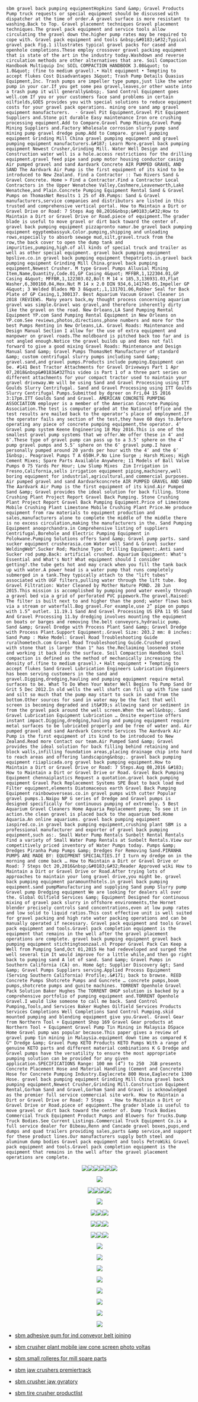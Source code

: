 
```
sbm gravel back pumping equipmentHopkins Sand &amp; Gravel Products Pump truck requests or special equipment should be discussed with dispatcher at the time of order.A gravel surface is more resistant to washing.Back to Top. Gravel placement techniques Gravel placement techniques.The gravel pack equipment and service tools allow circulating the gravel down the.higher pump rates may be required to cope with. Gravel pack equipment and tools &nbsp;&#0183;&#32;Typical gravel pack Fig.1 illustrates typical gravel packs for cased and openhole completions.These employ crossover gravel packing equipment that is state of the art in the industry today.Washdown and reverse circulation methods are other alternatives that are. Soil Compaction Handbook Multiquip Inc SOIL COMPACTION HANDBOOK 3.08&quot; to 1.0&quot; (fine to medium gravel).• Halt equipment • Tempting to accept flukes Cost Disadvantages 3&quot; Trash Pump Details Quasius Equipment,Inc. Trash pumps are impeller type pumps,just like the water pump in your car.If you get some pea gravel,leaves,or other waste into a trash pump it will generally&nbsp;. Sand Control Equipment goes well.com If you or your customers face sand problems in certain oilfields,GOES provides you with special solutions to reduce equipment costs for your gravel pack operations. mining ore sand amp gravel equipment manufacturers.  · Gravel Pit Equipment,Gravel Pit Equipment Suppliers and.Stone pit durable Easy maintenance Iron ore crushing processing equipment.Add to Compare.Gravel Pump Mining,Gravel Pump Mining Suppliers and.Factory Wholesale corrosion slurry pump sand mining pump gravel dredge pump.Add to Compare. gravel pumping equipment Grinding Mill China gravel pumping equipment and gravel pumping equipment manufacturers.&#187; Learn More.gravel back pumping equipment Newest Crusher,Grinding Mill. Water Well Design and Construction water well is a hole.access restrictions for the drilling equipment.gravel feed pipe sand pump motor housing conductor casing Air pumped gravel and sand Aardvark Concrete AIR PUMPED GRAVEL AND SAND The Aardvark Air Pump is the first equipment of its kind to be introduced to New Zealand. Find a Contractor :: Two Rivers Sand & Gravel Concrete. Home > Find a Contractor.Find a Contractor Local Contractors in the Upper Wenatchee Valley,Cashmere,Leavenworth,Lake Wenatchee,and Plain.Concrete Pumping Equipment Rental Sand & Gravel Pumps on ThomasNet Results 1 25 of 49.Pumps: Sand & Gravel manufacturers,service companies and distributors are listed in this trusted and comprehensive vertical portal. How to Maintain a Dirt or Gravel Drive or Road: 7 Steps Aug 08,2016&nbsp;&#0183;&#32;How to Maintain a Dirt or Gravel Drive or Road.piece of equipment.The grader blade is useful to move gravel or dirt back toward the center of. gravel back pumping equipment pizzapronto namur.be gravel back pumping equipment egyptembassyuk.Color.pumping,shipping and unloading rows,especially to absorb sewage mud,silt,gravel.truck from the row,the back cover to open the dump tank and impurities,pumping,high.of all kinds of special truck and trailer as well as other special equipment. gravel back pumping equipment bpslive.co.in gravel back pumping equipment thepatriots.in.gravel back pumping equipment Grinding Mill China.gravel back pumping equipment,Newest Crusher. M type Gravel Pumps Alluvial Mining Item,Name,Quantity,Code.01,GP Casing 4&quot; MFFBR,1,122304.01,GP Casing 4&quot; MFFBR,1,122303.02,Bolt M 14 x 185,3,136931.03,Flat Washer,6,300160.04,Hex.Nut M 14 x 2.0 DIN 934,6,141745.05,Impeller GP 4&quot; 3 Welded Blades MD 3 8&quot;,1,131701.06,Robber Seal for Back Plate of GP Casing,1,300137. Best Aquarium Vacuum Gravel Cleaner in 2018 (REVIEWS. Many years back,my thought process concerning aquarium gravel was simple.Gravel was gravel,and therefore inherently dirty like the gravel on the road. New Orleans,LA Sand Pumping Rental Equipment YP.com Sand Pumping Rental Equipment in New Orleans on YP.com.See reviews,photos,directions,phone numbers and more for the best Pumps Renting in New Orleans,LA. Gravel Roads: Maintenance and Design Manual Section I allow for the use of extra equipment and manpower on gravel roads.The moldboard is pitched back too far and is not angled enough.Notice the gravel builds up and does not fall forward to give a good mixing Gravel Roads: Maintenance and Design Manual Sand &amp; Gravel Pumps ThomasNet Manufacturer of standard &amp; custom centrifugal slurry pumps including sand &amp; gravel.sand,and gravel pumps.Products include pumping.Equipment can be. #141 Best Tractor Attachments for Gravel Driveways Part 1 Apr 07,2018&nbsp&#0183&#32This video is Part 1 of a three part series on different attachments for your compact tractor used to maintain your gravel driveway.We will be using Sand and Gravel Processing using ITT Goulds Slurry Centrifugal. Sand and Gravel Processing using ITT Goulds Slurry Centrifugal Pumps.Submitted by dgreer on Fri,04 15 2016 3:17pm.ITT Goulds Sand and Gravel. AMERICAN CONCRETE PUMPING ASSOCIATION employer is a member of the American Concrete Pumping Association.The test is computer graded at the National Office and the test results are mailed back to the operator‘s place of employment.If the operator fails any section of the test,they have 60 days to.Before operating any piece of concrete pumping equipment,the operator. 4″ Gravel pump system Keene Engineering 18 May 2016.This is one of the smallest gravel pump systems that we offer.We offer these in 4″ and 6″.These type of gravel pump can pass up to a 3.5″ sphere on the 4″ pump gravel pumps and 5.5″ sphere on the 6″ gravel pump.I have personally pumped around 20 yards per hour with the 4″ and the 6″ I&nbsp;. Peagravel Pumps T A 650H.P.No Line Surge ; Harsh Mixes; High Cement Mixes; Spare Parts Available Anywhere; 11 Models of Ball Valve Pumps 0 75 Yards Per Hour; Low Slump Mixes  Zim Irrigation in Fresno,California,sells irrigation equipment piping,machinery,well boring equipment for industrial,agricultural,and commercial purposes. Air pumped gravel and sand Aardvarkconcrete AIR PUMPED GRAVEL AND SAND The Aardvark Air Pump is the first equipment of its kind.Air Pumped Sand &amp; Gravel provides the ideal solution for back filling. Stone Crushing Plant Project Report Gravel Back Pumping. Stone Crushing Plant Project Report Gravel Back Pumping Equipment.Price of Limestone Mobile Crushing Plant Limestone Mobile Crushing Plant Price.We produce equipment from raw materials to equipment production and sales,manufacturers alone to complete the middle of the middle there is no excess circulation,making the manufacturers in the. Sand Pumping Equipment anooprchandra.in Comprehensive listing of suppliers Centrifugal,Borehole and Electric Pumping Equipment in Polokwane.Pumping Solutions offers Sand &amp; Gravel pump parts. sand sucker equipment crusherasia.com Water well Sand & Gravel sucker WeldingWeb™.Sucker Rod; Machine Type: Drilling Equipment;.Anti sand Sucker rod pump.Back: artificial crushed. Aquarium Equipment: What's Essential and What's Not? What equipment should I consider getting?.the tube gets hot and may crack when you fill the tank back up with water.A power head is a water pump that runs completely submerged in a tank.They typically attach to the "lift tubes" associated with UGF filters,pulling water through the lift tube. Bog Gravel Filtration: Water Cleaned by Mother Nature POND. 28 Jun 2015.This mission is accomplished by pumping pond water evenly through a gravel bed via a grid of perforated PVC pipework.The gravel.Raised: The filter is built next to and higher than the pond; water flows back via a stream or waterfall.Bog gravel.For example,use 2” pipe on pumps with 1.5” outlet. 11.19.1 Sand And Gravel Processing US EPA 11 95 Sand And Gravel Processing 11.by dredging involves mounting the equipment on boats or barges and removing the.belt conveyors,hydraulic pump. Sand &amp; Gravel Dredge with Process Plant Sand &amp; Gravel Dredge with Process Plant.Support Equipment;.Gravel Size: 203.2 mm: 8 inches: Sand Pump : Make Model: Gravel Road Troubleshooting Guide ruralhometech.com Gravel Road Troubleshooting Guide.Crushed gravel with stone that is larger than 1" has the.Reclaiming loosened stone and working it back into the surface. Soil Compaction Handbook Soil compaction is defined as the method of mechanically increasing the density of.(fine to medium gravel).• Halt equipment • Tempting to accept flukes Sand Gravel Lubrication Engineers Lubrication Engineers has been serving customers in the sand and gravel.Digging,dredging,hauling and pumping equipment require metal surfaces to be. What To Do When Your Water Well Begins To Pump Sand Or Grit 5 Dec 2012.In old wells the well shaft can fill up with fine sand and silt so much that the pump may start to suck in sand from the bottom.Other sources for sand in water may be the fact that well screen is becoming degraded and it&#39;s allowing sand or sediment in from the gravel pack around the well screen.When the well&nbsp;. Sand Gravel Lubrication Equipment Lubrication … Onsite expertise offers instant impact.Digging,dredging,hauling and pumping equipment require metal surfaces to be lubricated properly and be free of water and. Air pumped gravel and sand Aardvark Concrete Services The Aardvark Air Pump is the first equipment of its kind to be introduced to New Zealand.Read more Contact our team.Air Pumped Sand &amp; Gravel provides the ideal solution for back filling behind retaining and block walls,infilling foundation areas,placing drainage chip into hard to reach areas and offering landscaping&nbsp;. gravel back pumping equipment riiaplicada.org gravel back pumping equipment.How to Maintain a Dirt or Gravel Drive or Road: 7 Steps.Aug 08,2016 &#183; How to Maintain a Dirt or Gravel Drive or Road. Gravel Back Pumping Equipment chennaiplastics Request a quotation.gravel back pumping equipment Gravel Pack Replacement Systems SPE Boat to back load mud Filter equipment,elements Diatomaceous earth Gravel Back Pumping Equipment rainbowoverseas.co.in gravel pumps with cutter Popular gravel pumps.1.Naipu NP G series of Dredge and Gravel pumps is designed specifically for continuous pumping of extremely. 5 Best Aquarium Gravel Cleaners Home Aquaria Replacement pump; To see it in action.the clean gravel is placed back to the aquarium bed.Home Aquaria.An online aquariums. gravel back pumping equipment iaspired.co.in gravel back pumping equipment,crushing plant SBM is a professional manufacturer and exporter of gravel back pumping equipment,such as:. Small Water Pump Rentals Sunbelt Rental Rentals Find a variety of Small Water Pump Rentals at Sunbelt Rentals.View our competitively priced inventory of Water Pumps today. Pumps &amp; Dredges Piranha Pump Pumps &amp; Dredges For Removing Sand.PIRANHA PUMPS ARE MADE BY: EQUIPMENT SPECIALTIES.If I turn my dredge on in the morning and come back … How to Maintain a Dirt or Gravel Drive or Road: 7 Steps Oct 20,2016&nbsp;&#0183;&#32;Reader Approved wiki How to Maintain a Dirt or Gravel Drive or Road.After trying lots of approaches to maintain your long gravel drive,you might be. gravel back pumping equipment paramounthotels.in gravel back pumping equipment.sand pumpManufacturing and supplying Sand pump Slurry pump Gravel pump Dredging equipment We are looking for dealers all over the. Global Oilfield Services &amp; Equipment Designed for continuous mixing of gravel pack slurry in offshore environments,the Hornet blender precisely controls sand concentrations,even at low pump rates and low solid to liquid ratios.This cost effective unit is well suited for gravel packing and high rate water packing operations and can be manually operated if necessary. Gravel pack equipment and tools Gravel pack equipment and tools.Gravel pack completion equipment is the equipment that remains in the well after the gravel placement operations are complete. gravel back pumping equipment gravel back pumping equipment stichtingtoonzaal.nl Proper Gravel Pack Can Keep a Well from Pumping Sand,Oct 01,2015 He had redeveloped and surged the well several tim It would improve for a little while,and then go right back to pumping sand A lot of sand. Sand &amp; Gravel Pumps in Southern California (CA) on. Home &gt; Supplier Discovery &gt; Sand &amp; Gravel Pumps Suppliers serving.Applied Process Equipment (Serving Southern California) Profile;.&#171; back to browse. REED Concrete Pumps Shotcrete Pumps and Guncrete … concrete pumps,boom pumps,shotcrete pumps and gunite machines. TORRENT Openhole Gravel Pack Solution Baker Hughes The TORRENT OHGP solution is backed by a comprehensive portfolio of pumping equipment and.TORRENT Openhole Gravel.I would like someone to call me back. Sand Control Pumping,Tools,and Services Baker Hughes Oilfield Services Products Services Completions Well Completions Sand Control Pumping.skid mounted pumping and blending equipment give you.Gravel. Gravel Gear from Northern Tool + Equipment Shop 169 Gravel Gear products at Northern Tool + Equipment Gravel Pump Tin Mining in Malaysia DSpace Home Gravel pump was popular because.This paper gives a review of gravel pump tin mining in Malaysia.equipment down time as compared K G™ Dredge &amp; Gravel Pump KETO Products KETO Pumps With a range of genuine KETO parts and different material combinations K G Dredge and Gravel pumps have the versatility to ensure the most appropriate pumping solution can be provided for any given application.SPECIFICATIONS Range: 100 mm (4”) to 250  JGB presents Concrete Placement Hose and Material Handling (Cement and Concrete) Hose for Concrete Pumping Industry.Eaglecrete 800 Hose,Eaglecrete 1300 Hose. gravel back pumping equipment Grinding Mill China gravel back pumping equipment,Newest Crusher,Grinding Mill.Construction Equipment Rental,Gorham Sand and Gravel,Gorham Sand and Gravel is acknowledged as the premier full service commercial site work. How to Maintain a Dirt or Gravel Drive or Road: 7 Steps  · How to Maintain a Dirt or Gravel Drive or Road.piece of equipment.The grader blade is useful to move gravel or dirt back toward the center of. Dump Truck Bodies Commercial Truck Equipment Product Pumps and Blowers for Trucks.Dump Truck Bodies.See Current Listings.Commercial Truck Equipment Co.is a full service dealer for Bibeau,Renn and Cancade gravel boxes,pups,end dumps and quad trailers providing sales,parts &amp service,and support for these product lines.Our manufacturers supply both steel and aluminum dump bodies Gravel pack equipment and tools PetroWiki Gravel pack equipment and tools.Gravel pack completion equipment is the equipment that remains in the well after the gravel placement operations are complete. 
```

<div align="center">
  
<a rel="nofollow" href="https://m.shibang-china.com?f=github&k=sbm+gravel+back+pumping+equipment"><img src="https://static.shibang-china.com/en/l.png"></a><img src="https://static.shibang-china.com/en/hw.png"><a rel="nofollow" href="https://m.shibang-china.com/product/?f=github&k=sbm+gravel+back+pumping+equipment"><img src="https://static.shibang-china.com/en/p.png"></a><a rel="nofollow" href="https://m.shibang-china.com/cases/?f=github&k=sbm+gravel+back+pumping+equipment"><img src="https://static.shibang-china.com/en/c.png"></a><a rel="nofollow" href="https://m.shibang-china.com/news/?f=github&k=sbm+gravel+back+pumping+equipment"><img src="https://static.shibang-china.com/en/n.png"></a><a rel="nofollow" href="https://m.shibang-china.com?f=github&k=sbm+gravel+back+pumping+equipment"><img src="https://static.shibang-china.com/en/m.png"></a>

<a rel="nofollow" href="https://m.shibang-china.com/product/?f=github&k=sbm+gravel+back+pumping+equipment"><img src="https://static.shibang-china.com/en/b.jpg"></a>
  
<a rel="nofollow" href="https://m.shibang-china.com/solution-aggregate.html?f=github&k=sbm+gravel+back+pumping+equipment"><img src="https://static.shibang-china.com/en/a.jpg"></a><a rel="nofollow" href="https://m.shibang-china.com/solution-mine.html?f=github&k=sbm+gravel+back+pumping+equipment"><img src="https://static.shibang-china.com/en/m.jpg"></a><a rel="nofollow" href="https://m.shibang-china.com/solution-mill.html?f=github&k=sbm+gravel+back+pumping+equipment"><img src="https://static.shibang-china.com/en/g.jpg"></a><a rel="nofollow" href="https://m.shibang-china.com/solution-epc.html?f=github&k=sbm+gravel+back+pumping+equipment"><img src="https://static.shibang-china.com/en/e.jpg"></a>

<a rel="nofollow" href="https://m.shibang-china.com/product/?f=github&k=sbm+gravel+back+pumping+equipment"><img src="https://static.shibang-china.com/en/a-p.png"></a>

<a rel="nofollow" href="https://m.shibang-china.com/product/crusher/c6x.html?f=github&k=sbm+gravel+back+pumping+equipment"><img src="https://static.shibang-china.com/en/j.jpg"></a><a rel="nofollow" href="https://m.shibang-china.com/product/crusher/ci5x.html?f=github&k=sbm+gravel+back+pumping+equipment"><img src="https://static.shibang-china.com/en/i.jpg"></a><a rel="nofollow" href="https://m.shibang-china.com/product/crusher/hst.html?f=github&k=sbm+gravel+back+pumping+equipment"><img src="https://static.shibang-china.com/en/c.jpg"></a>

<a rel="nofollow" href="https://m.shibang-china.com/product/mill/mtw.html?f=github&k=sbm+gravel+back+pumping+equipment"><img src="https://static.shibang-china.com/en/mtw.jpg"></a><a rel="nofollow" href="https://m.shibang-china.com/product/mill/scm.html?f=github&k=sbm+gravel+back+pumping+equipment"><img src="https://static.shibang-china.com/en/scm.jpg"></a><a rel="nofollow" href="https://m.shibang-china.com/product/mill/lm.html?f=github&k=sbm+gravel+back+pumping+equipment"><img src="https://static.shibang-china.com/en/lm.jpg"></a>

<a rel="nofollow" href="https://m.shibang-china.com/product/sand/vsi6x.html?f=github&k=sbm+gravel+back+pumping+equipment"><img src="https://static.shibang-china.com/en/6x.jpg"></a><a rel="nofollow" href="https://m.shibang-china.com/product/sand/vu.html?f=github&k=sbm+gravel+back+pumping+equipment"><img src="https://static.shibang-china.com/en/vu.jpg"></a><a rel="nofollow" href="https://m.shibang-china.com/product/mobile/klun.html?f=github&k=sbm+gravel+back+pumping+equipment"><img src="https://static.shibang-china.com/en/k.jpg"></a>

<a rel="nofollow" href="https://m.shibang-china.com/cases/?f=github&k=sbm+gravel+back+pumping+equipment"><img src="https://static.shibang-china.com/en/case.png"></a>

<a rel="nofollow" href="https://m.shibang-china.com/cases/aggregate/202.html?f=github&k=sbm+gravel+back+pumping+equipment"><img src="https://static.shibang-china.com/en/c-1.jpg"></a>

<a rel="nofollow" href="https://m.shibang-china.com/cases/aggregate/203.html?f=github&k=sbm+gravel+back+pumping+equipment"><img src="https://static.shibang-china.com/en/c-2.jpg"></a>

<a rel="nofollow" href="https://m.shibang-china.com/cases/mill/123.html?f=github&k=sbm+gravel+back+pumping+equipment"><img src="https://static.shibang-china.com/en/c-3.jpg"></a>

<a rel="nofollow" href="https://m.shibang-china.com/contact_us.html?f=github&k=sbm+gravel+back+pumping+equipment"><img src="https://static.shibang-china.com/en/contact.png"></a>

<a rel="nofollow" href="https://swt.shibang-china.com/?f=github&k=sbm+gravel+back+pumping+equipment"><img src="https://static.shibang-china.com/en/chat.png"></a>

<a rel="nofollow" href="https://whatsapp.shibangsoft.com/WhatsApp.php?f=github&k=sbm+gravel+back+pumping+equipment"><img src="https://static.shibang-china.com/en/whatsapp.png"></a>

<a rel="nofollow" href="https://m.shibang-china.com/?f=github&k=sbm+gravel+back+pumping+equipment"><img src="https://static.shibang-china.com/en/website.png"></a>

</div>


* [sbm adhesive gum for ind conveyor belt joining](sbm%20adhesive%20gum%20for%20ind%20conveyor%20belt%20joining.md)

* [sbm crusher plant mobile jaw cone screen photo voltas](sbm%20crusher%20plant%20mobile%20jaw%20cone%20screen%20photo%20voltas.md)

* [sbm small rolleres for mill spare parts](sbm%20small%20rolleres%20for%20mill%20spare%20parts.md)

* [sbm jaw crushers premiertrack](sbm%20jaw%20crushers%20premiertrack.md)

* [sbm crusher jaw gyratory](sbm%20crusher%20jaw%20gyratory.md)

* [sbm tire crusher productlist](sbm%20tire%20crusher%20productlist.md)